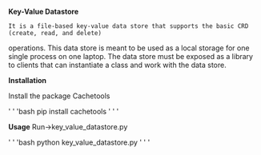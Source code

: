 **Key-Value Datastore**

    It is a file-based key-value data store that supports the basic CRD (create, read, and delete)
operations. This data store is meant to be used as a local storage for one single process on one
laptop. The data store must be exposed as a library to clients that can instantiate a class and work
with the data store.


**Installation**
 
 Install the package Cachetools
 
 ' ' 'bash
 pip install cachetools
 ' ' '
 
 **Usage**
 Run->key_value_datastore.py 
 
 ' ' 'bash
 python key_value_datastore.py
 ' ' '
